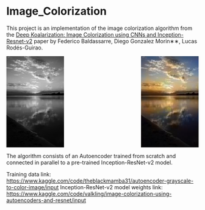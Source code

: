 # Image_Colorization

This project is an implementation of the image colorization algorithm from the [Deep Koalarization: Image Colorization using CNNs and Inception-Resnet-v2](https://arxiv.org/pdf/1712.03400.pdf) paper by Federico Baldassarre, Diego Gonzalez Morin∗∗, Lucas Rodés-Guirao.

<div style="display: flex; justify-content: space-between;">
  <img src="sample_images/uncolored.jpg" alt="Image 1" width="30%">
  <img src="sample_images/colored.jpeg" alt="Image 2" width="30%">
</div>

The algorithm consists of an Autoencoder trained from scratch and connected in parallel to a pre-trained Inception-ResNet-v2 model.

Training data link: https://www.kaggle.com/code/theblackmamba31/autoencoder-grayscale-to-color-image/input
Inception-ResNet-v2 model weights link: https://www.kaggle.com/code/valkling/image-colorization-using-autoencoders-and-resnet/input
